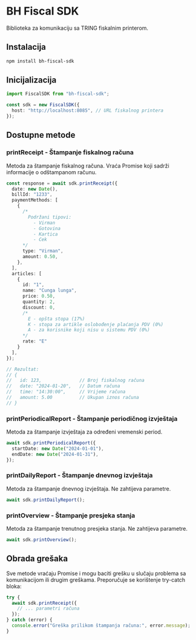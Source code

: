 # BH Fiscal SDK

Biblioteka za komunikaciju sa TRING fiskalnim printerom.

## Instalacija

```bash
npm install bh-fiscal-sdk
```

## Inicijalizacija

```typescript
import FiscalSDK from "bh-fiscal-sdk";

const sdk = new FiscalSDK({
  host: "http://localhost:8085", // URL fiskalnog printera
});
```

## Dostupne metode

### printReceipt - Štampanje fiskalnog računa

Metoda za štampanje fiskalnog računa. Vraća Promise koji sadrži informacije o odštampanom računu.

```typescript
const response = await sdk.printReceipt({
  date: new Date(),
  billId: "1233",
  paymentMethods: [
    {
      /*
        Podržani tipovi:
          - Virman
          - Gotovina
          - Kartica
          - Cek
      */
      type: "Virman",
      amount: 0.50,
    },
  ],
  articles: [
    {
      id: "1",
      name: "Cunga lunga",
      price: 0.50,
      quantity: 2,
      discount: 0,
      /*
        E - opšta stopa (17%)
        K - stopa za artikle oslobođenje plaćanja PDV (0%)
        A - za korisnike koji nisu u sistemu PDV (0%)
      */
      rate: "E"
    }
  ],
});

// Rezultat:
// {
//   id: 123,              // Broj fiskalnog računa
//   date: "2024-01-20",   // Datum računa
//   time: "14:30:00",     // Vrijeme računa
//   amount: 5.00          // Ukupan iznos računa
// }
```

### printPeriodicalReport - Štampanje periodičnog izvještaja

Metoda za štampanje izvještaja za određeni vremenski period.

```typescript
await sdk.printPeriodicalReport({
  startDate: new Date("2024-01-01"),
  endDate: new Date("2024-01-31"),
});
```

### printDailyReport - Štampanje dnevnog izvještaja

Metoda za štampanje dnevnog izvještaja. Ne zahtijeva parametre.

```typescript
await sdk.printDailyReport();
```

### printOverview - Štampanje presjeka stanja

Metoda za štampanje trenutnog presjeka stanja. Ne zahtijeva parametre.

```typescript
await sdk.printOverview();
```

## Obrada grešaka

Sve metode vraćaju Promise i mogu baciti grešku u slučaju problema sa komunikacijom ili drugim greškama. Preporučuje se korištenje try-catch bloka:

```typescript
try {
  await sdk.printReceipt({
    // ... parametri računa
  });
} catch (error) {
  console.error("Greška prilikom štampanja računa:", error.message);
}
```
